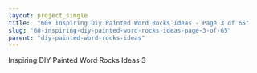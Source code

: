 ```yaml
---
layout: project_single
title:  "60+ Inspiring Diy Painted Word Rocks Ideas - Page 3 of 65"
slug: "60-inspiring-diy-painted-word-rocks-ideas-page-3-of-65"
parent: "diy-painted-word-rocks-ideas"
---
```

Inspiring DIY Painted Word Rocks Ideas 3